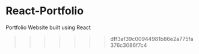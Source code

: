 # React-Portfolio

Portfolio Website built using React

> > > > > > > dff3af39c00944981b86e2a775fa376c3086f7c4
